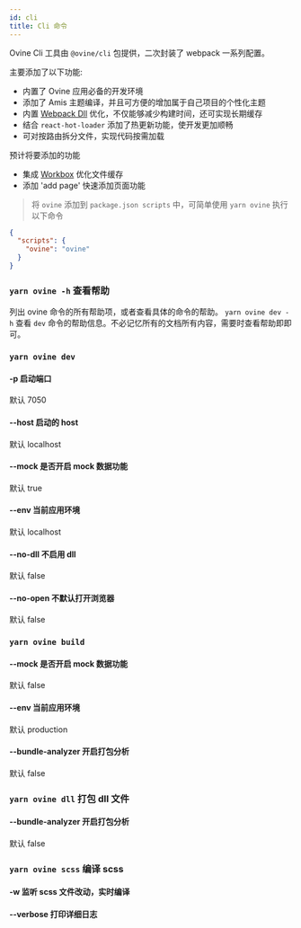```yaml
---
id: cli
title: Cli 命令
---
```


Ovine Cli 工具由 `@ovine/cli` 包提供，二次封装了 webpack 一系列配置。

主要添加了以下功能:

- 内置了 Ovine 应用必备的开发环境
- 添加了 Amis 主题编译，并且可方便的增加属于自己项目的个性化主题
- 内置 [Webpack Dll]() 优化，不仅能够减少构建时间，还可实现长期缓存
- 结合 `react-hot-loader` 添加了热更新功能，使开发更加顺畅
- 可对按路由拆分文件，实现代码按需加载

预计将要添加的功能

- 集成 [Workbox]() 优化文件缓存
- 添加 'add page' 快速添加页面功能

> 将 `ovine` 添加到 `package.json scripts` 中，可简单使用 `yarn ovine` 执行以下命令

```json
{
  "scripts": {
    "ovine": "ovine"
  }
}
```

### `yarn ovine -h` 查看帮助

列出 ovine 命令的所有帮助项，或者查看具体的命令的帮助。 `yarn ovine dev -h` 查看 `dev` 命令的帮助信息。不必记忆所有的文档所有内容，需要时查看帮助即即可。

### `yarn ovine dev`

#### -p 启动端口

默认 7050

#### --host 启动的 host

默认 localhost

#### --mock 是否开启 mock 数据功能

默认 true

#### --env 当前应用环境

默认 localhost

#### --no-dll 不启用 dll

默认 false

#### --no-open 不默认打开浏览器

默认 false

### `yarn ovine build`

#### --mock 是否开启 mock 数据功能

默认 false

#### --env 当前应用环境

默认 production

#### --bundle-analyzer 开启打包分析

默认 false

### `yarn ovine dll` 打包 dll 文件

#### --bundle-analyzer 开启打包分析

默认 false

### `yarn ovine scss` 编译 scss

#### -w 监听 scss 文件改动，实时编译

#### --verbose 打印详细日志
